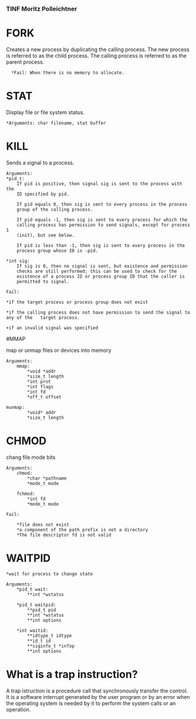 ### TINF Moritz Polleichtner

# FORK

Creates a new process by duplicating the calling process. The new process is referred to as the child process. The calling process is referred to as the parent process.

	  *Fail: When there is no memory to allocate.


# STAT

Display file or file system status.

	*Arguments: char filename, stat buffer


# KILL

Sends a signal to a process.

	Arguments:
	*pid_t:  
	    If pid is positive, then signal sig is sent to the process with the
        ID specified by pid.

        If pid equals 0, then sig is sent to every process in the process
        group of the calling process.

        If pid equals -1, then sig is sent to every process for which the
        calling process has permission to send signals, except for process 1
        (init), but see below.

        If pid is less than -1, then sig is sent to every process in the
        process group whose ID is -pid.

	*int sig:
	    If sig is 0, then no signal is sent, but existence and permission
       	checks are still performed; this can be used to check for the
       	existence of a process ID or process group ID that the caller is
       	permitted to signal.

	Fail:

	*if the target process or process group does not exist

	*if the calling process does not have permission to send the signal to any of the 	target process.

	+if an invalid signal was specified


#MMAP

map or unmap files or devices into memory

	Arguments:
		mmap:
			*void *addr
			*size_t length
			*int prot
			*int flags
			*int fd
			*off_t offset

	munmap:
			*void* addr
			*size_t length

# CHMOD

chang file mode bits

	Arguments:
		chmod:
			*char *pathname
			*mode_t mode

		fchmod:
			*int fd
			*mode_t mode

	Fail:

		*file does not exist
		*a component of the path prefix is not a directory
		*The file descriptor fd is not valid


# WAITPID

    *wait for process to change state

	Arguments:
		*pid_t wait:
			**int *wstatus

		*pid_t waitpid:
			**pid_t pid
			**int *wstatus
			**int options

		*int waitid:
			**idtype_t idtype
			**id_t id
			**siginfo_t *infop
			**int options


# What is a trap instruction?

A trap istruction is a procedure call that synchronously transfer the control. It is a software interrupt generated by the user program or by an error when the operating system is needed by it to perform the system calls or an operation.
